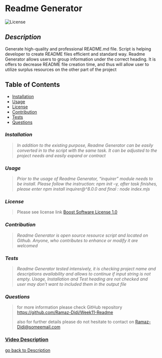 
  
  # Readme Generator <br />
  ![License](https://img.shields.io/badge/License-Boost_1.0-lightblue.svg)
  ## *Description*
  Generate high-quality and professional README.md file. Script is helping developer to create README files efficient and standard way.  Readme Generator allows users to group information under the correct heading. It is offers to decrease README file creation time, and thus will allow user to utilize surplus resources on the other part of the project
  
  ## Table of Contents 
- [Installation](#installation)<br />
- [Usage](#usage)<br />
- [License](#license)<br />
- [Contribution](#contribution)<br />
- [Tests](#tests)<br /> 
- [Questions](#questions)<br />


### *Installation*
> *In addition to the existing purpose, Readme Generator can be easily converted in to the script with the same task. It can be adjusted to the project needs and easily expand or contract*

### *Usage*
> *Prior to the usage of Readme Generator, “inquirer” module needs to be install. Please follow the instruction:  npm init –y, after task finishes, please enter npm install inquirer@^8.0.0 and final : node index.mjs*

### *License*
> Please see license link  [Boost Software License 1.0](https://www.boost.org/LICENSE_1_0.txt)

### *Contribution*
>  *Readme Generator is open source resource script and located on Github. Anyone, who contributes to enhance or modify it are welcomed*

### *Tests*
>  *Readme Generator tested intensively, it is checking project name and descriptions availability and allows to continue if input string is not empty. Usage, Installation and Test heading are not checked and user may don’t want to included them in the output file*

### *Questions*
>  for more information please check GitHub repository https://github.com/Ramaz-Didi/Week11-Readme
>
> also for further details please do not hesitate to contact on Ramaz-Didi@someemail.com
 


### [Video Description](video-description.webm)




[go back to Description](#description)